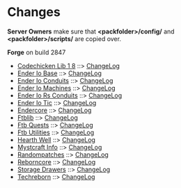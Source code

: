 # Changes

**Server Owners** make sure that **\<packfolder\>/config/** and **\<packfolder\>/scripts/** are copied over.

**Forge** on build 2847

- [Codechicken Lib 1 8](https://www.curseforge.com/minecraft/mc-mods/codechicken-lib-1-8) ::> [ChangeLog](https://www.curseforge.com/minecraft/mc-mods/codechicken-lib-1-8/files/2779848)
- [Ender Io Base](https://www.curseforge.com/minecraft/mc-mods/ender-io-base) ::> [ChangeLog](https://www.curseforge.com/minecraft/mc-mods/ender-io-base/files/2775221)
- [Ender Io Conduits](https://www.curseforge.com/minecraft/mc-mods/ender-io-conduits) ::> [ChangeLog](https://www.curseforge.com/minecraft/mc-mods/ender-io-conduits/files/2775223)
- [Ender Io Machines](https://www.curseforge.com/minecraft/mc-mods/ender-io-machines) ::> [ChangeLog](https://www.curseforge.com/minecraft/mc-mods/ender-io-machines/files/2775222)
- [Ender Io Rs Conduits](https://www.curseforge.com/minecraft/mc-mods/ender-io-rs-conduits) ::> [ChangeLog](https://www.curseforge.com/minecraft/mc-mods/ender-io-rs-conduits/files/2775226)
- [Ender Io Tic](https://www.curseforge.com/minecraft/mc-mods/ender-io-tic) ::> [ChangeLog](https://www.curseforge.com/minecraft/mc-mods/ender-io-tic/files/2775228)
- [Endercore](https://www.curseforge.com/minecraft/mc-mods/endercore) ::> [ChangeLog](https://www.curseforge.com/minecraft/mc-mods/endercore/files/2779239)
- [Ftblib](https://www.curseforge.com/minecraft/mc-mods/ftblib) ::> [ChangeLog](https://www.curseforge.com/minecraft/mc-mods/ftblib/files/2783045)
- [Ftb Quests](https://www.curseforge.com/minecraft/mc-mods/ftb-quests) ::> [ChangeLog](https://www.curseforge.com/minecraft/mc-mods/ftb-quests/files/2782626)
- [Ftb Utilities](https://www.curseforge.com/minecraft/mc-mods/ftb-utilities) ::> [ChangeLog](https://www.curseforge.com/minecraft/mc-mods/ftb-utilities/files/2783596)
- [Hearth Well](https://www.curseforge.com/minecraft/mc-mods/hearth-well) ::> [ChangeLog](https://www.curseforge.com/minecraft/mc-mods/hearth-well/files/2771507)
- [Mystcraft Info](https://www.curseforge.com/minecraft/mc-mods/mystcraft-info) ::> [ChangeLog](https://www.curseforge.com/minecraft/mc-mods/mystcraft-info/files/2782214)
- [Randompatches](https://www.curseforge.com/minecraft/mc-mods/randompatches) ::> [ChangeLog](https://www.curseforge.com/minecraft/mc-mods/randompatches/files/2766661)
- [Reborncore](https://www.curseforge.com/minecraft/mc-mods/reborncore) ::> [ChangeLog](https://www.curseforge.com/minecraft/mc-mods/reborncore/files/2779436)
- [Storage Drawers](https://www.curseforge.com/minecraft/mc-mods/storage-drawers) ::> [ChangeLog](https://www.curseforge.com/minecraft/mc-mods/storage-drawers/files/2783523)
- [Techreborn](https://www.curseforge.com/minecraft/mc-mods/techreborn) ::> [ChangeLog](https://www.curseforge.com/minecraft/mc-mods/techreborn/files/2779442)
